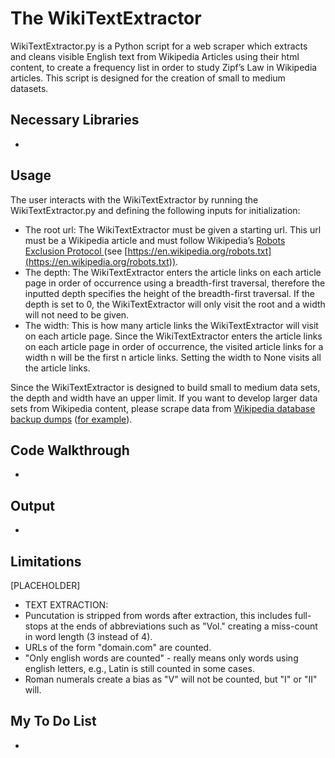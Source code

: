 # The WikiTextExtractor
WikiTextExtractor.py is a Python script for a web scraper which extracts and cleans visible English text from Wikipedia Articles using their html content, to create a frequency list in order to study Zipf’s Law in Wikipedia articles. This script is designed for the creation of small to medium datasets.

## Necessary Libraries
-
## Usage
The user interacts with the WikiTextExtractor by running the WikiTextExtractor.py and defining the following inputs for initialization: 
- The root url: The WikiTextExtractor must be given a starting url. This url must be a Wikipedia article and must follow Wikipedia’s [Robots Exclusion Protocol ](https://en.wikipedia.org/wiki/Robots.txt) (see [https://en.wikipedia.org/robots.txt](https://en.wikipedia.org/robots.txt)).
- The depth: The WikiTextExtractor enters the article links on each article page in order of occurrence using a breadth-first traversal, therefore the inputted depth specifies the height of the breadth-first traversal. If the depth is set to 0, the WikiTextExtractor will only visit the root and a width will not need to be given.
- The width: This is how many article links the WikiTextExtractor will visit on each article page. Since the WikiTextExtractor enters the article links on each article page in order of occurrence, the visited article links for a width n will be the first n article links. Setting the width to None visits all the article links.

Since the WikiTextExtractor is designed to build small to medium data sets, the depth and width have an upper limit. If you want to develop larger data sets from Wikipedia content, please scrape data from [Wikipedia database backup dumps](https://dumps.wikimedia.org/) ([for example](https://github.com/attardi/wikiextractor)).

## Code Walkthrough
-
## Output
-
## Limitations
[PLACEHOLDER]
- TEXT EXTRACTION:
- Puncutation is stripped from words after extraction, this includes full-stops at the ends of abbreviations such as "Vol." creating a miss-count in word length (3 instead of 4).
- URLs of the form "domain.com" are counted.
- "Only english words are counted" - really means only words using english letters, e.g., Latin is still counted in some cases.
- Roman numerals create a bias as "V" will not be counted, but "I" or "II" will.
## My To Do List
-
